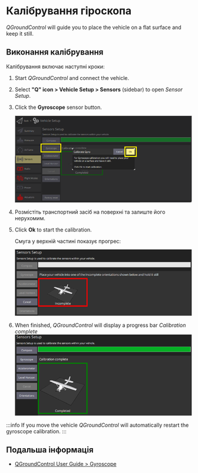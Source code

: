 # Калібрування гіроскопа

_QGroundControl_ will guide you to place the vehicle on a flat surface and keep it still.

## Виконання калібрування

Калібрування включає наступні кроки:

1. Start _QGroundControl_ and connect the vehicle.

2. Select **"Q" icon > Vehicle Setup > Sensors** (sidebar) to open _Sensor Setup_.

3. Click the **Gyroscope** sensor button.

   ![Select Gyroscope calibration PX4](../../assets/qgc/setup/sensor/gyroscope_calibrate_px4.png)

4. Розмістіть транспортний засіб на поверхні та залиште його нерухомим.

5. Click **Ok** to start the calibration.

   Смуга у верхній частині показує прогрес:

   ![Gyro calibration in progress on PX4](../../assets/qgc/setup/sensor/gyroscope_calibrate_progress_px4.png)

6. When finished, _QGroundControl_ will display a progress bar _Calibration complete_
   ![Gyro calibration complete on PX4](../../assets/qgc/setup/sensor/gyroscope_calibrate_complete_px4.png)

:::info
If you move the vehicle _QGroundControl_ will automatically restart the gyroscope calibration.
:::

## Подальша інформація

- [QGroundControl User Guide > Gyroscope](https://docs.qgroundcontrol.com/master/en/qgc-user-guide/setup_view/sensors_px4.html#gyroscope)
